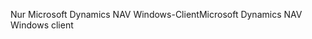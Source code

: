 <span data-ttu-id="49461-101">Nur Microsoft Dynamics NAV Windows-Client</span><span class="sxs-lookup"><span data-stu-id="49461-101">Microsoft Dynamics NAV Windows client</span></span>